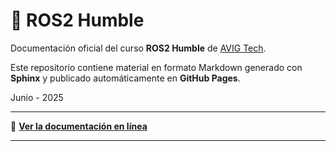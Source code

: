 # 📘 ROS2 Humble

Documentación oficial del curso **ROS2 Humble** de [AVIG Tech](https://github.com/AvigTech-Labs).

Este repositorio contiene material en formato Markdown generado con **Sphinx** y publicado automáticamente en **GitHub Pages**.

Junio - 2025

---

🚀 **[Ver la documentación en línea](https://avigtech-labs.github.io/ros2-basico-espe/)**

---
